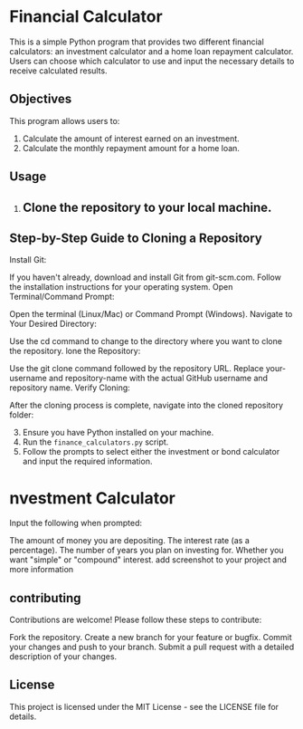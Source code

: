 # Financial Calculator

This is a simple Python program that provides two different financial calculators: an investment calculator and a home loan repayment calculator. Users can choose which calculator to use and input the necessary details to receive calculated results.

## Objectives

This program allows users to:

1. Calculate the amount of interest earned on an investment.
2. Calculate the monthly repayment amount for a home loan.

## Usage

1. ## Clone the repository to your local machine.
 ## Step-by-Step Guide to Cloning a Repository
Install Git:

If you haven't already, download and install Git from git-scm.com.
Follow the installation instructions for your operating system.
Open Terminal/Command Prompt:

Open the terminal (Linux/Mac) or Command Prompt (Windows).
Navigate to Your Desired Directory:

Use the cd command to change to the directory where you want to clone the repository.
lone the Repository:

Use the git clone command followed by the repository URL. Replace your-username and repository-name with the actual GitHub username and repository name.
Verify Cloning:

After the cloning process is complete, navigate into the cloned repository folder:

3. Ensure you have Python installed on your machine.
4. Run the `finance_calculators.py` script.
5. Follow the prompts to select either the investment or bond calculator and input the required information.

# nvestment Calculator
Input the following when prompted:

The amount of money you are depositing.
The interest rate (as a percentage).
The number of years you plan on investing for.
Whether you want "simple" or "compound" interest.
add screenshot to your project
and more information

## contributing
Contributions are welcome! Please follow these steps to contribute:

Fork the repository.
Create a new branch for your feature or bugfix.
Commit your changes and push to your branch.
Submit a pull request with a detailed description of your changes.
## License
This project is licensed under the MIT License - see the LICENSE file for details.
